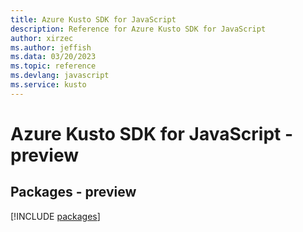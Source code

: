```yaml
---
title: Azure Kusto SDK for JavaScript
description: Reference for Azure Kusto SDK for JavaScript
author: xirzec
ms.author: jeffish
ms.data: 03/20/2023
ms.topic: reference
ms.devlang: javascript
ms.service: kusto
---
```

# Azure Kusto SDK for JavaScript - preview
## Packages - preview
[!INCLUDE [packages](kusto-index.md)]